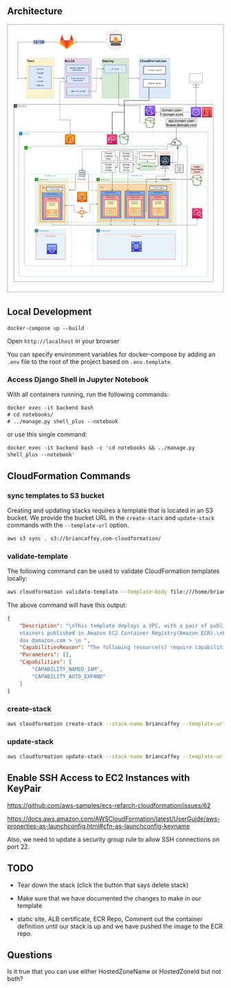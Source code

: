 ## Architecture

![png](/draw.png)

## Local Development

```
docker-compose up --build
```

Open `http://localhost` in your browser

You can specify environment variables for docker-compose by adding an `.env` file to the root of the project based on `.env.template`.

### Access Django Shell in Jupyter Notebook

With all containers running, run the following commands:

```
docker exec -it backend bash
# cd notebooks/
# ../manage.py shell_plus --notebook
```

or use this single command:

```
docker exec -it backend bash -c 'cd notebooks && ../manage.py shell_plus --notebook'
```

## CloudFormation Commands

### sync templates to S3 bucket

Creating and updating stacks requires a template that is located in an S3 bucket. We provide the bucket URL in the `create-stack` and `update-stack` commands with the `--template-url` option.

```bash
aws s3 sync . s3://briancaffey.com-cloudformation/
```

### validate-template

The following command can be used to validate CloudFormation templates locally:

```bash
aws cloudformation validate-template --template-body file:///home/brian/gitlab/briancaffey.com/cloudformation/master.yaml
```

The above command will have this output:

```json
{
    "Description": "\nThis template deploys a VPC, with a pair of public and private subnets spread across two Availabilty Zones. It deploys an Internet Gateway, with a default route on the public subnets. It deploys a pair of NAT Gateways (one in each AZ), and default routes for them in the private subnets.\nIt then deploys a highly available ECS cluster using an AutoScaling Group, with ECS hosts distributed across multiple Availability Zones.\nFinally, it deploys a pair of example ECS services from co
    ntainers published in Amazon EC2 Container Registry(Amazon ECR).\nLast Modified: 22n d September 2016 Author: Paul Maddox < pmad
    dox @amazon.com > \n ",
    "CapabilitiesReason": "The following resource(s) require capabilities: [AWS::CloudFormation::Stack]",
    "Parameters": [],
    "Capabilities": [
        "CAPABILITY_NAMED_IAM",
        "CAPABILITY_AUTO_EXPAND"
    ]
}
```

### create-stack

```bash
aws cloudformation create-stack --stack-name briancaffey --template-url https://s3.amazonaws.com/briancaffey.com-cloudformation/master.yaml --capabilities=CAPABILITY_NAMED_IAM
```

### update-stack

```bash
aws cloudformation update-stack --stack-name briancaffey --template-url https://s3.amazonaws.com/briancaffey.com-cloudformation/master.yaml --capabilities=CAPABILITY_NAMED_IAM
```

## Enable SSH Access to EC2 Instances with KeyPair

https://github.com/aws-samples/ecs-refarch-cloudformation/issues/62

https://docs.aws.amazon.com/AWSCloudFormation/latest/UserGuide/aws-properties-as-launchconfig.html#cfn-as-launchconfig-keyname

Also, we need to update a security group rule to allow SSH connections on port 22.


## TODO

- Tear down the stack (click the button that says delete stack)
- Make sure that we have documented the changes to make in our template

- static site, ALB certificate, ECR Repo, Comment out the container definition until our stack is up and we have pushed the image to the ECR repo.



## Questions

Is it true that you can use either HostedZoneName or HostedZoneId but not both?